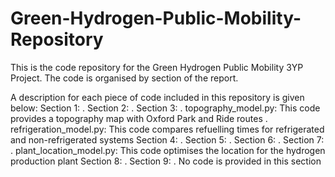 # Green-Hydrogen-Public-Mobility-Repository
This is the code repository for the Green Hydrogen Public Mobility 3YP Project. The code is organised by section of the report.

A description for each piece of code included in this repository is given below:
Section 1:
.
Section 2:
. 
Section 3:
. topography_model.py: This code provides a topography map with Oxford Park and Ride routes
. refrigeration_model.py: This code compares refuelling times for refrigerated and non-refrigerated systems
Section 4:
. 
Section 5:
.
Section 6:
.
Section 7:
. plant_location_model.py: This code optimises the location for the hydrogen production plant
Section 8:
. 
Section 9:
. No code is provided in this section
